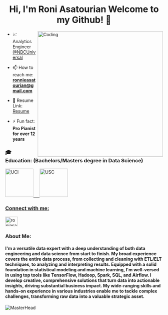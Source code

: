 <h1 align="center">Hi, I'm Roni Asatourian Welcome to my Github! 🧪</h1>
<!-- <h3 align="center">Data-Driven Analytics Engineer Committed to Tackling Real-World Challenges</h3> -->
<img align="right" alt="Coding" width="400" src="https://stemettes.org/zine/wp-content/uploads/sites/3/2021/12/ai-gif.gif">



- 📈 Analytics Engineer [@NBCUniversal](https://www.nbcuniversal.com/)
- 📫 How to reach me: **ronnieasatourian@gmail.com**

- 📄 Resume Link: [Resume](https://tinyurl.com/RoniAsaResume)
- ⚡ Fun fact: **Pro Pianist for over 12 years**


<h3 align="left">🎓 Education: (Bachelors/Masters degree in Data Science)</h3>
<a href="https://uci.edu/" target="_blank" rel="noreferrer"><img src="https://upload.wikimedia.org/wikipedia/commons/8/88/UCI_Anteaters_logo.png" alt="UCI" width="90" height="90"/>
&nbsp;&nbsp;&nbsp;
<a href="https://usc.edu/" target="_blank" rel="noreferrer"><img src="https://upload.wikimedia.org/wikipedia/commons/9/94/USC_Trojans_logo.svg" alt="USC" width="90" height="90"/>






<h3 align="left">Connect with me:</h3>
<p align="left">
<a href="https://linkedin.com/in/roniasatourian" target="blank"><img align="center" src="https://raw.githubusercontent.com/rahuldkjain/github-profile-readme-generator/master/src/images/icons/Social/linked-in-alt.svg" alt="roniasatourian" height="30" width="40" /></a>
</p>

<h3 align="left">About Me:</h3>
<h4 align="left">I'm a versatile data expert with a deep understanding of both data engineering and data science from start to finish. My broad experience covers the entire data process, from collecting and cleaning with ETL/ELT techniques, to analyzing and interpreting results. Equipped with a solid foundation in statistical modeling and machine learning, I'm well-versed in using top tools like TensorFlow, Hadoop, Spark, SQL, and Airflow. I develop creative, comprehensive solutions that turn data into actionable insights, driving substantial business impact. My wide-ranging skills and hands-on experience in various industries enable me to tackle complex challenges, transforming raw data into a valuable strategic asset.</h4>
  
![MasterHead](https://miro.medium.com/v2/resize:fit:720/1*n3FAnk_c97ptZt1YW7cEqw.gif)
